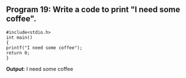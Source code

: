 ## Program 19: Write a code to print "I need some coffee".
```
#include<stdio.h>
int main()
{	
printf("I need some coffee");
return 0;
}
```
**Output**: I need some coffee
